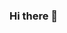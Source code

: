 ### Hi there 👋


<!--

Besides software engineering and technology, I am an artist!
I like to make journals which improve my daily life. 
Find out more here:
I like to capture photography of sunsets and sunrises as a way to celebrate each day.
Can see some of my photos here:
I also am very fond of acrylic paint.


**ashears/ashears** is a ✨ _special_ ✨ repository because its `README.md` (this file) appears on your GitHub profile.

Here are some ideas to get you started:

- 🔭 I’m currently working on ...
- 🌱 I’m currently learning ...
- 👯 I’m looking to collaborate on ...
- 🤔 I’m looking for help with ...
- 💬 Ask me about ...
- 📫 How to reach me: ...
- 😄 Pronouns: ...
- ⚡ Fun fact: ...
-->
